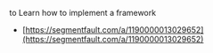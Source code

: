 to Learn how to implement a framework

* [https://segmentfault.com/a/1190000013029652](https://segmentfault.com/a/1190000013029652)
